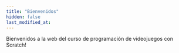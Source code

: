 ```yaml
---
title: "Bienvenidos"
hidden: false
last_modified_at:
---
```


Bienvenidos a la web del curso de programación de videojuegos con Scratch!
